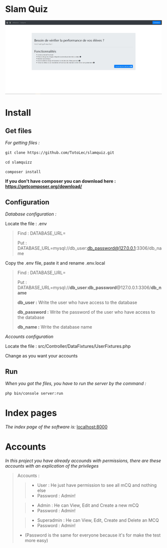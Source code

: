 Slam Quiz
=========

![Software interface](assets/screenshot_home.jpg)

Install
=======
Get files
---------
*For getting files :*

`git clone https://github.com/TotoLec/slamquiz.git`

`cd slamquizz`

`composer install`

**If you don't have composer you can download here : https://getcomposer.org/download/**

Configuration
-------------

*Database configuration :*

Locate the file : .env

> Find : DATABASE_URL=
>
> Put : DATABASE_URL=mysql://db_user:db_password@127.0.0.1:3306/db_name

Copy the .env file, paste it and rename .env.local

> Find : DATABASE_URL=
>
> Put : DATABASE_URL=mysql://**db_user**:**db_password**@127.0.0.1:3306/**db_name**
>
> **db_user :** Write the user who have access to the database
>
> **db_password :** Write the password of the user who have access to the database
>
> **db_name :** Write the database name


*Accounts configuration*

Locate the file : src/Controller/DataFixtures/UserFixtures.php

Change as you want your accounts

Run
---
*When you got the files, you have to run the server by the command :*

`php bin/console server:run`

Index pages
============
*The index page of the software is:* [localhost:8000](http://localhost:8000)

Accounts
========
*In this project you have already accounds with permissions, there are these accounts with an explication of the privileges*
> Accounts :
> 
>>   - User : He just have permission to see all mCQ and nothing else
>>   - Password : Admin!
>   
>>   - Admin : He can View, Edit and Create a new mCQ
>>   - Password : Admin!
>
>>   - Superadmin : He can View, Edit, Create and Delete an MCQ
>>   - Password : Admin!
>
>   - (Password is the same for everyone because it's for make the test more easy)